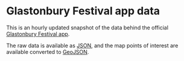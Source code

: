 # Glastonbury Festival app data

This is an hourly updated snapshot of the data behind the official [Glastonbury Festival app](https://www.glastonburyfestivals.co.uk/news/download-our-2025-app-keep-your-phone-charged/).

The raw data is available as [JSON](data/2025/raw), and the map points of interest are available converted to [GeoJSON](data/2025/geojson).

